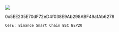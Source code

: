 ![](https://git.disroot.org/fftcc/Buy-me-a-coffee/raw/main/bsc-bep20/qr-bsc-bep20.png)

0x5EE235E70dF72eD4f038E9Ab298ABF49a1Ab6278

`Сеть: Binance Smart Chain BSC BEP20`
